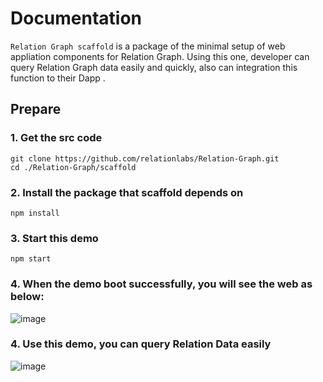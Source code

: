 # Documentation  

`Relation Graph scaffold` is a package of the minimal setup of web appliation components for Relation Graph. Using this one, developer can query Relation Graph data easily and quickly, also can integration this function to their Dapp .

## Prepare

### 1. Get the src code 
```shell
git clone https://github.com/relationlabs/Relation-Graph.git
cd ./Relation-Graph/scaffold
```

### 2. Install the package that scaffold depends on
```shell
npm install
```

### 3. Start this demo
```shell
npm start
```

### 4. When the demo boot successfully, you will see the web as below:

![image](https://user-images.githubusercontent.com/91399393/190834819-88755c14-1055-46dc-b197-f39bf1043f47.png)

### 4. Use this demo, you can query Relation Data easily

![image](https://user-images.githubusercontent.com/91399393/190834789-0ed7fa83-0f6b-45af-945c-274d2f881059.png)
